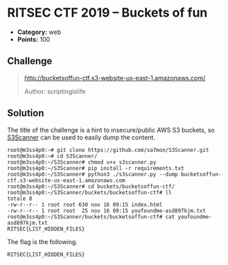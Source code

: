 # RITSEC CTF 2019 – Buckets of fun

* **Category:** web
* **Points:** 100

## Challenge

> http://bucketsoffun-ctf.s3-website-us-east-1.amazonaws.com/
> 
> Author: scriptingislife

## Solution

The title of the challenge is a hint to insecure/public AWS S3 buckets, so [S3Scanner](https://github.com/sa7mon/S3Scanner) can be used to easily dump the content.

```
root@m3ss4p0:~# git clone https://github.com/sa7mon/S3Scanner.git
root@m3ss4p0:~# cd S3Scanner/
root@m3ss4p0:~/S3Scanner# chmod u+x s3scanner.py
root@m3ss4p0:~/S3Scanner# pip install -r requirements.txt 
root@m3ss4p0:~/S3Scanner# python3 ./s3scanner.py --dump bucketsoffun-ctf.s3-website-us-east-1.amazonaws.com
root@m3ss4p0:~/S3Scanner# cd buckets/bucketsoffun-ctf/
root@m3ss4p0:~/S3Scanner/buckets/bucketsoffun-ctf# ll
totale 8
-rw-r--r-- 1 root root 630 nov 16 09:15 index.html
-rw-r--r-- 1 root root  25 nov 16 09:15 youfoundme-asd897kjm.txt
root@m3ss4p0:~/S3Scanner/buckets/bucketsoffun-ctf# cat youfoundme-asd897kjm.txt
RITSEC{LIST_HIDDEN_FILES}
```

The flag is the following.
```
RITSEC{LIST_HIDDEN_FILES}
```